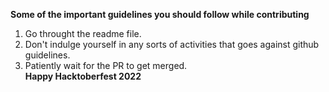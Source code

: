 **Some of the important guidelines you should follow while contributing**<br/>
1. Go throught the readme file.<br/>
2. Don't indulge yourself in any sorts of activities that goes against github guidelines.<br/>
3. Patiently wait for the PR to get merged.<br/>
**Happy Hacktoberfest 2022**
